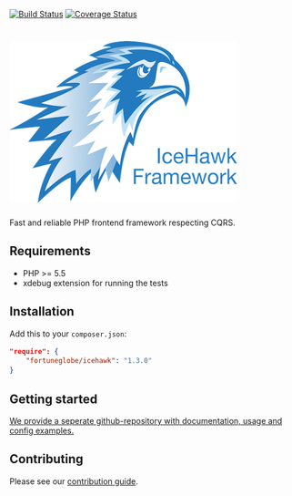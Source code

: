 [![Build Status](https://travis-ci.org/fortuneglobe/icehawk.svg)](https://travis-ci.org/fortuneglobe/icehawk)
[![Coverage Status](https://coveralls.io/repos/fortuneglobe/icehawk/badge.svg?branch=%28detached+from+ad1825c%29&service=github)](https://coveralls.io/github/fortuneglobe/icehawk)

# ![Ice Hawk](icehawk-logo.png)

Fast and reliable PHP frontend framework respecting CQRS.

## Requirements

 * PHP >= 5.5
 * xdebug extension for running the tests

## Installation

Add this to your `composer.json`:

```json
"require": {
    "fortuneglobe/icehawk": "1.3.0"
}
```

## Getting started

[We provide a seperate github-repository with documentation, usage and config examples.](https://github.com/fortuneglobe/icehawk-examples)
 
## Contributing

Please see our [contribution guide](./CONTRIBUTING.md).

